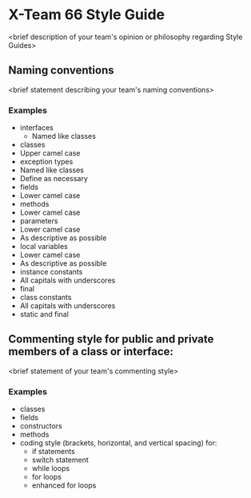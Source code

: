 # X-Team 66 Style Guide

<brief description of your team's opinion or philosophy regarding Style Guides>

## Naming conventions

<brief statement describing your team's naming conventions>

### Examples
* interfaces
  * Named like classes
* classes
 * Upper camel case
* exception types
 * Named like classes
 * Define as necessary
* fields
 * Lower camel case
* methods
 * Lower camel case
* parameters
 * Lower camel case
 * As descriptive as possible
* local variables
 * Lower camel case
 * As descriptive as possible
* instance constants
 * All capitals with underscores
 * final
* class constants
 * All capitals with underscores
 * static and final
## Commenting style for public and private members of a class or interface:

<brief statement of your team's commenting style>

### Examples

* classes
* fields
* constructors
* methods
* coding style (brackets, horizontal, and vertical spacing) for:
  * if statements
  * switch statement
  * while loops
  * for loops
  * enhanced for loops
